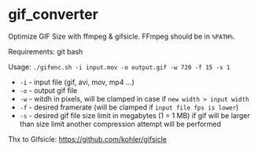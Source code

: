 # gif_converter
Optimize GIF Size with ffmpeg &amp; gifsicle. FFmpeg should be in `%PATH%`.

Requirements: git bash 

Usage: `./gifenc.sh -i input.mov -o output.gif -w 720 -f 15 -s 1`
- `-i` - input file (gif, avi, mov, mp4 ...)
- `-o` - output gif file
- `-w` - witdh in pixels, will be clamped in case if `new width > input width`
- `-f` - desired framerate (will be clamped if `input file fps is lower`)
- `-s` - desired gif file size limit in megabytes (1 = 1 MB)
         if gif will be larger than size limit another compression attempt will be
         performed

Thx to Gifsicle: https://github.com/kohler/gifsicle
